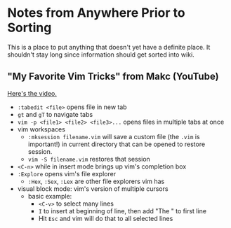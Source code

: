 # Notes from Anywhere Prior to Sorting

This is a place to put anything that doesn't yet have a definite place. It shouldn't stay long since information should get sorted into wiki.

## "My Favorite Vim Tricks" from Makc (YouTube)

[Here's the video.](https://www.youtube.com/watch?v=B-EPvfxcgl0)

- `:tabedit <file>` opens file in new tab
- `gt` and `gT` to navigate tabs
- `vim -p <file1> <file2> <file3>...` opens files in multiple tabs at once
- vim workspaces
  - `:mksession filename.vim` will save a custom file (the `.vim` is important!) in current directory that can be opened to restore session.
  - `vim -S filename.vim` restores that session
- `<C-n>` while in insert mode brings up vim's completion box
- `:Explore` opens vim's file explorer
  - `:Hex`, `:Sex`, `:Lex` are other file explorers vim has
- visual block mode: vim's version of multiple cursors
  - basic example:
    - `<C-v>` to select many lines
    - `I` to insert at beginning of line, then add "The " to first line
    - Hit `Esc` and vim will do that to all selected lines
